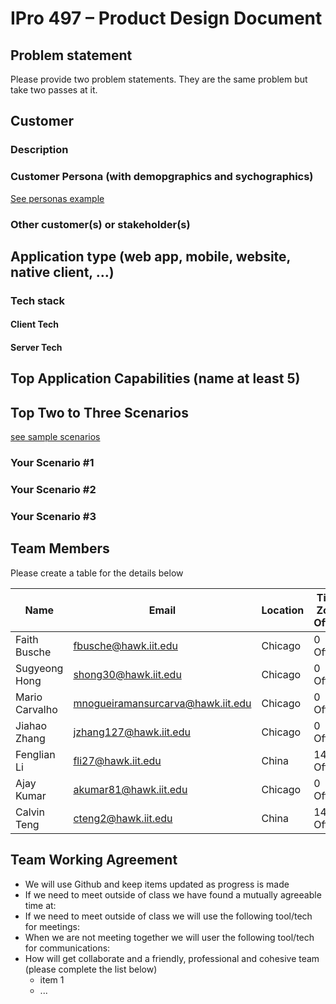 # IPro 497 – Product Design Document

## Problem statement
Please provide two problem statements.  They are the same problem but take two passes at it.

 
## Customer
### Description

### Customer Persona (with demopgraphics and sychographics)
[See personas example](https://github.com/mschray/IPro497Sample/blob/main/Personas%20Example.md)

### Other customer(s) or stakeholder(s)

 
## Application type (web app, mobile, website, native client, …)
 
### Tech stack

#### Client Tech 
#### Server Tech
 
## Top Application Capabilities (name at least 5)

## Top Two to Three Scenarios
[see sample scenarios](https://github.com/mschray/IPro497Sample/blob/main/ScenarioExample.md)

### Your Scenario #1
### Your Scenario #2
### Your Scenario #3

## Team Members
Please create a table for the details below		
		
| Name           | Email                             | Location    | Time Zone Offset  |
| -------------- | --------------------------------- | ----------- | ----------------- |
| Faith Busche   | fbusche@hawk.iit.edu              | Chicago     | 0 Offset          |
| Sugyeong Hong  | shong30@hawk.iit.edu              | Chicago     | 0 Offset          |
| Mario Carvalho | mnogueiramansurcarva@hawk.iit.edu | Chicago     | 0 Offset          |
| Jiahao Zhang   | jzhang127@hawk.iit.edu            | Chicago     | 0 Offset          |
| Fenglian Li    | fli27@hawk.iit.edu                | China       | 14 Offset         |
| Ajay Kumar     | akumar81@hawk.iit.edu             | Chicago     | 0 Offset          |
| Calvin Teng    | cteng2@hawk.iit.edu               | China       | 14 Offse          |

## Team Working Agreement
- We will use Github and keep items updated as progress is made
- If we need to meet outside of class we have found a mutually agreeable time at:
- If we need to meet outside of class we will use the following tool/tech for meetings: 
- When we are not meeting together we will user the following tool/tech for communications: 
- How will get collaborate and a friendly, professional and cohesive team (please complete the list below)
  - item 1
  - ...
